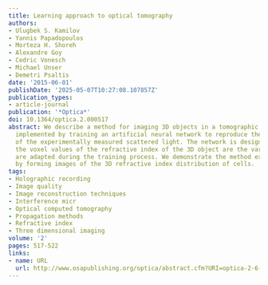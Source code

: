 ```yaml
---
title: Learning approach to optical tomography
authors:
- Ulugbek S. Kamilov
- Yannis Papadopoulos
- Morteza H. Shoreh
- Alexandre Goy
- Cedric Vonesch
- Michael Unser
- Demetri Psaltis
date: '2015-06-01'
publishDate: '2025-05-07T10:27:08.107857Z'
publication_types:
- article-journal
publication: '*Optica*'
doi: 10.1364/optica.2.000517
abstract: We describe a method for imaging 3D objects in a tomographic configuration
  implemented by training an artificial neural network to reproduce the complex amplitude
  of the experimentally measured scattered light. The network is designed such that
  the voxel values of the refractive index of the 3D object are the variables that
  are adapted during the training process. We demonstrate the method experimentally
  by forming images of the 3D refractive index distribution of cells.
tags:
- Holographic recording
- Image quality
- Image reconstruction techniques
- Interference micr
- Optical computed tomography
- Propagation methods
- Refractive index
- Three dimensional imaging
volume: '2'
pages: 517-522
links:
- name: URL
  url: http://www.osapublishing.org/optica/abstract.cfm?URI=optica-2-6-517 http://www.osapublishing.org/abstract.cfm?URI=LS-2015-LW3I.1
---
```

